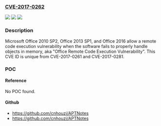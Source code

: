 ### [CVE-2017-0262](https://cve.mitre.org/cgi-bin/cvename.cgi?name=CVE-2017-0262)
![](https://img.shields.io/static/v1?label=Product&message=Microsoft%20Office&color=blue)
![](https://img.shields.io/static/v1?label=Version&message=n%2Fa&color=blue)
![](https://img.shields.io/static/v1?label=Vulnerability&message=Remote%20Code%20Execution&color=brighgreen)

### Description

Microsoft Office 2010 SP2, Office 2013 SP1, and Office 2016 allow a remote code execution vulnerability when the software fails to properly handle objects in memory, aka "Office Remote Code Execution Vulnerability". This CVE ID is unique from CVE-2017-0261 and CVE-2017-0281.

### POC

#### Reference
No POC found.

#### Github
- https://github.com/cnhouzi/APTNotes
- https://github.com/cnhouzi/APTNotes

